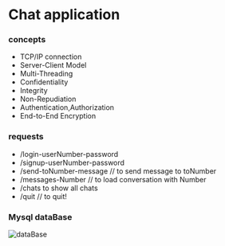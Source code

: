 # Chat application 

### concepts
- TCP/IP connection
- Server-Client Model
- Multi-Threading
- Confidentiality
- Integrity
- Non-Repudiation
- Authentication,Authorization
- End-to-End Encryption

### requests
- /login-userNumber-password
- /signup-userNumber-password
- /send-toNumber-message // to send message to toNumber
- /messages-Number // to load conversation with Number
- /chats to show all chats
- /quit // to quit!

### Mysql dataBase 
![dataBase](https://github.com/mohamd-Aljohmani/Caht/blob/main/src/dataBase/DataBase.jpg)

